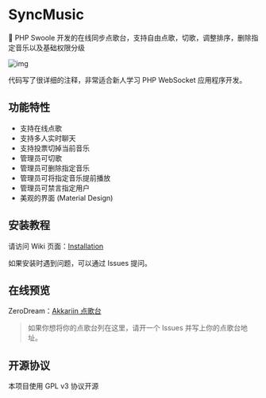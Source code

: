 # SyncMusic
🎵 PHP Swoole 开发的在线同步点歌台，支持自由点歌，切歌，调整排序，删除指定音乐以及基础权限分级

![img](https://i.loli.net/2019/11/07/LWSAIwPiYjnH7zT.png)

代码写了很详细的注释，非常适合新人学习 PHP WebSocket 应用程序开发。

## 功能特性
- 支持在线点歌
- 支持多人实时聊天
- 支持投票切掉当前音乐
- 管理员可切歌
- 管理员可删除指定音乐
- 管理员可将指定音乐提前播放
- 管理员可禁言指定用户
- 美观的界面 (Material Design)

## 安装教程

请访问 Wiki 页面：[Installation](https://github.com/kasuganosoras/SyncMusic/wiki/Installation)

如果安装时遇到问题，可以通过 Issues 提问。

## 在线预览

ZeroDream：[Akkariin 点歌台](https://music.tql.ink/)

> 如果你想将你的点歌台列在这里，请开一个 Issues 并写上你的点歌台地址。

## 开源协议

本项目使用 GPL v3 协议开源
